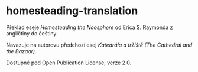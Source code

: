 # homesteading-translation
Překlad eseje *Homesteading the Noosphere* od Erica S. Raymonda z angličtiny do češtiny.

Navazuje na autorovu předchozí esej *Katedrála a tržiště (The Cathedral and the Bazaar)*.

Dostupné pod Open Publication License, verze 2.0.
